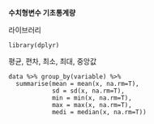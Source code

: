 **수치형변수 기초통계량**

라이브러리
```
library(dplyr)
```

평균, 편차, 최소, 최대, 중앙값
```
data %>% group_by(variable) %>% 
  summarise(mean = mean(x, na.rm=T),
            sd = sd(x, na.rm=T),
            min = min(x, na.rm=T),
            max = max(x, na.rm=T),
            medi = median(x, na.rm=T))
